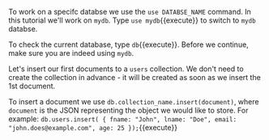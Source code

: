 To work on a specifc databse we use the `use DATABSE_NAME` command.
In this tutorial we'll work on `mydb`. Type `use mydb`{{execute}} to switch to `mydb` databse.

To check the current database, type `db`{{execute}}. Before we continue, make sure you are indeed using `mydb`. 

Let's insert our first documents to a `users` collection. We don't need to create the collection in advance - it will be created
as soon as we insert the 1st document.

To insert a document we use `db.collection_name.insert(document)`, where `document` is the JSON representing the object we would like to store.
For example:
`db.users.insert( {
			fname: "John",
			lname: "Doe",
			email: "john.does@example.com",
			age: 25
		  });`{{execute}}
